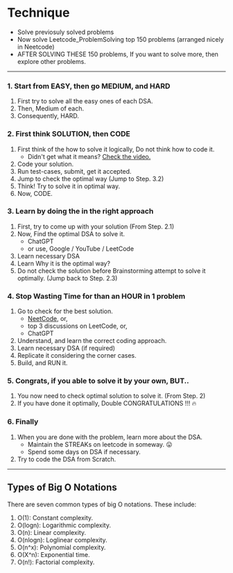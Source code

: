# Technique

- Solve previosuly solved problems
- Now solve Leetcode_ProblemSolving top 150 problems (arranged nicely in Neetcode)
- AFTER SOLVING THESE 150 problems, If you want to solve more, then explore other problems. 

---
### 1. Start from EASY, then go MEDIUM, and HARD
1. First try to solve all the easy ones of each DSA.
2. Then, Medium of each.
3. Consequently, HARD.

### 2. First think SOLUTION, then CODE
1. First think of the how to solve it logically, Do not think how to code it.
    - Didn't get what it means? [Check the video.](https://youtu.be/xF554Tlzo-c?si=tNe_hSI43OE0Q2om&t=162)
2. Code your solution. 
3. Run test-cases, submit, get it accepted. 
4. Jump to check the optimal way (Jump to Step. 3.2)
5. Think! Try to solve it in optimal way.
6. Now, CODE.

### 3. Learn by doing the in the right approach
1. First, try to come up with your solution (From Step. 2.1)
2. Now, Find the optimal DSA to solve it.
    - ChatGPT
    - or use, Google / YouTube / LeetCode
3. Learn necessary DSA
4. Learn Why it is the optimal way?
5. Do not check the solution before Brainstorming attempt to solve it optimally. (Jump back to Step. 2.3)


### 4. Stop Wasting Time for than an HOUR in 1 problem
1. Go to check for the best solution.
    - [NeetCode](https://neetcode.io/practice), or,
    - top 3 discussions on LeetCode, or,
    - ChatGPT
2. Understand, and learn the correct coding approach.
3. Learn necessary DSA (if required)
4. Replicate it considering the corner cases. 
5. Build, and RUN it.

### 5. Congrats, if you able to solve it by your own, BUT..
1. You now need to check optimal solution to solve it. (From Step. 2)
2. If you have done it optimally, Double CONGRATULATIONS !!! 🔥

### 6. Finally
1. When you are done with the problem, learn more about the DSA.
    - Maintain the STREAKs on leetcode in someway. 😛
    - Spend some days on DSA if necessary.
2. Try to code the DSA from Scratch. 


-----

## Types of Big O Notations
There are seven common types of big O notations. These include:

1. O(1): Constant complexity. 
2. O(logn): Logarithmic complexity. 
3. O(n): Linear complexity. 
4. O(nlogn): Loglinear complexity. 
5. O(n^x): Polynomial complexity. 
6. O(X^n): Exponential time. 
7. O(n!): Factorial complexity.  
